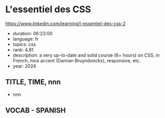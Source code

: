 # L'essentiel des CSS

https://www.linkedin.com/learning/l-essentiel-des-css-2

- duration: 06:23:00
- language: fr
- topics: css
- rank: 4.81
- description: a very up-to-date and solid course (6+ hours) on CSS, in French, nice accent (Damian Bruyndonckx), responsive, etc.
- year: 2024

## TITLE, TIME, nnn

- nnn

## VOCAB - SPANISH

```
```

